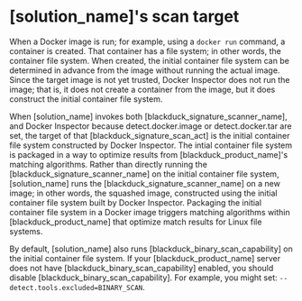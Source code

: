 # [solution_name]'s scan target

When a Docker image is run; for example, using a `docker run` command, a container is created. That container has a file system; in other words, the container file system. When created, the initial container file system can be determined in advance from the image without running the actual image. Since the target image is not yet trusted, Docker Inspector does not run the image; that is, it does not create a container from the image, but it does construct the initial container file system.

When [solution_name] invokes both [blackduck_signature_scanner_name], and Docker Inspector because detect.docker.image or detect.docker.tar are set, the target of that [blackduck_signature_scan_act] is the initial container file system constructed by Docker Inspector. The intial container file system is packaged in a way to optimize results from [blackduck_product_name]'s matching algorithms. Rather than directly running the [blackduck_signature_scanner_name] on the initial container file system, [solution_name] runs the [blackduck_signature_scanner_name] on a new image; in other words, the squashed image, constructed using the initial container file system built by Docker Inspector. Packaging the initial container file system in a Docker image triggers matching algorithms within [blackduck_product_name] that optimize match results for Linux file systems.

By default, [solution_name] also runs [blackduck_binary_scan_capability] on the initial container file system.
If your [blackduck_product_name] server does not have [blackduck_binary_scan_capability] enabled, you
should disable [blackduck_binary_scan_capability]. For example, you might set: `--detect.tools.excluded=BINARY_SCAN`.

